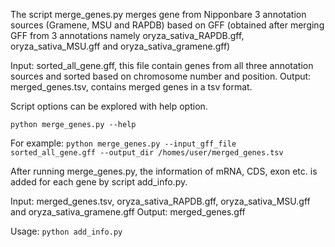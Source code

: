 The script merge_genes.py merges gene from Nipponbare 3 annotation sources (Gramene, MSU and RAPDB) based on GFF (obtained after merging GFF from 3 annotations namely oryza_sativa_RAPDB.gff, oryza_sativa_MSU.gff and oryza_sativa_gramene.gff)

Input: sorted_all_gene.gff, this file contain genes from all three annotation sources and sorted based on chromosome number and position.
Output: merged_genes.tsv, contains merged genes in a tsv format.
 
Script options can be explored with help option.

`python merge_genes.py --help`

For example:
`python merge_genes.py --input_gff_file sorted_all_gene.gff --output_dir /homes/user/merged_genes.tsv`

After running merge_genes.py, the information of mRNA, CDS, exon etc. is added for each gene by script add_info.py.

Input: merged_genes.tsv, oryza_sativa_RAPDB.gff, oryza_sativa_MSU.gff and oryza_sativa_gramene.gff
Output: merged_genes.gff

Usage: `python add_info.py`
